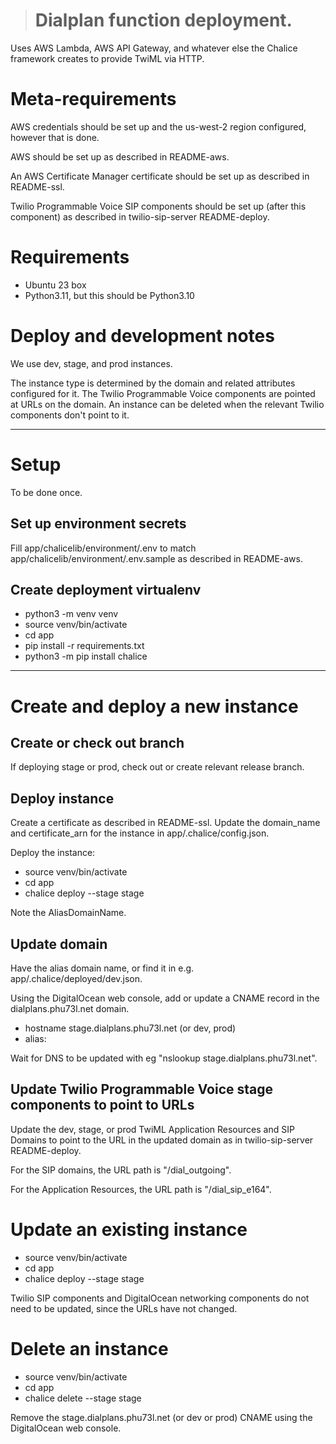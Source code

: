 ># Dialplan function deployment.

Uses AWS Lambda, AWS API Gateway, and whatever else the Chalice framework creates to provide TwiML via HTTP.

# Meta-requirements

AWS credentials should be set up and the us-west-2 region configured, however that is done.

AWS should be set up as described in README-aws.

An AWS Certificate Manager certificate should be set up as described in README-ssl.

Twilio Programmable Voice SIP components should be set up (after this component) as described in twilio-sip-server README-deploy.

# Requirements

- Ubuntu 23 box
- Python3.11, but this should be Python3.10

# Deploy and development notes

We use dev, stage, and prod instances.

The instance type is determined by the domain and related attributes configured for it. The Twilio Programmable Voice components are pointed at URLs on the domain. An instance can be deleted when the relevant Twilio components don't point to it.

---

# Setup

To be done once.

## Set up environment secrets

Fill app/chalicelib/environment/.env to match app/chalicelib/environment/.env.sample as described in README-aws.

## Create deployment virtualenv

- python3 -m venv venv
- source venv/bin/activate
- cd app
- pip install -r requirements.txt
- python3 -m pip install chalice

---

# Create and deploy a new instance

## Create or check out branch

If deploying stage or prod, check out or create relevant release branch.

## Deploy instance

Create a certificate as described in README-ssl. Update the domain_name and certificate_arn for the instance in app/.chalice/config.json.

Deploy the instance:

- source venv/bin/activate
- cd app
- chalice deploy --stage stage

Note the AliasDomainName.

## Update domain

Have the alias domain name, or find it in e.g. app/.chalice/deployed/dev.json.

Using the DigitalOcean web console, add or update a CNAME record in the dialplans.phu73l.net domain.

- hostname stage.dialplans.phu73l.net (or dev, prod)
- alias: <alias domain name>

Wait for DNS to be updated with eg "nslookup stage.dialplans.phu73l.net".

## Update Twilio Programmable Voice stage components to point to URLs

Update the dev, stage, or prod TwiML Application Resources and SIP Domains to point to the URL in the updated domain as in twilio-sip-server README-deploy.

For the SIP domains, the URL path is "/dial_outgoing".

For the Application Resources, the URL path is "/dial_sip_e164".

# Update an existing instance

- source venv/bin/activate
- cd app
- chalice deploy --stage stage

Twilio SIP components and DigitalOcean networking components do not need to be updated, since the URLs have not changed.

# Delete an instance

- source venv/bin/activate
- cd app
- chalice delete --stage stage

Remove the stage.dialplans.phu73l.net (or dev or prod) CNAME using the DigitalOcean web console.
